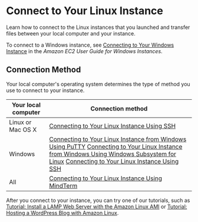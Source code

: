 # Connect to Your Linux Instance<a name="AccessingInstances"></a>

Learn how to connect to the Linux instances that you launched and transfer files between your local computer and your instance\.

To connect to a Windows instance, see [Connecting to Your Windows Instance](https://docs.aws.amazon.com/AWSEC2/latest/WindowsGuide/connecting_to_windows_instance.html) in the *Amazon EC2 User Guide for Windows Instances*\.

## Connection Method<a name="connection-method"></a>

Your local computer's operating system determines the type of method you use to connect to your instance\.


| Your local computer | Connection method | 
| --- | --- | 
|  Linux or Mac OS X  |  [Connecting to Your Linux Instance Using SSH](AccessingInstancesLinux.md)  | 
|  Windows  |  [Connecting to Your Linux Instance from Windows Using PuTTY](putty.md) [Connecting to Your Linux Instance from Windows Using Windows Subsystem for Linux](WSL.md) [Connecting to Your Linux Instance Using SSH](AccessingInstancesLinux.md)  | 
|  All  |  [Connecting to Your Linux Instance Using MindTerm](mindterm.md)  | 

After you connect to your instance, you can try one of our tutorials, such as [Tutorial: Install a LAMP Web Server with the Amazon Linux AMI](install-LAMP.md) or [Tutorial: Hosting a WordPress Blog with Amazon Linux](hosting-wordpress.md)\.